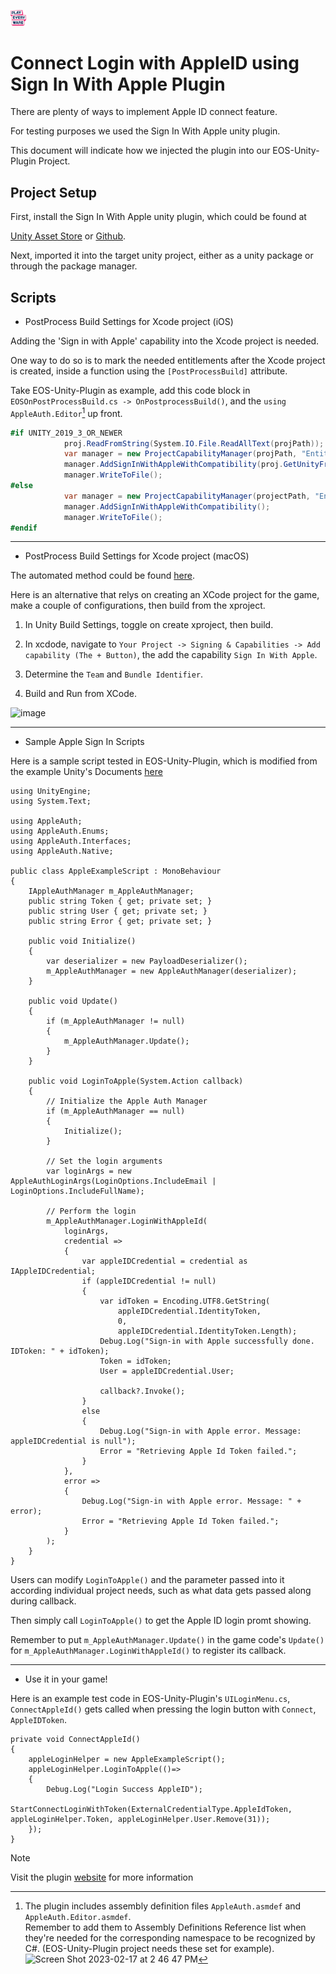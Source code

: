 <a href="/readme.md"><img src="/docs/images/PlayEveryWareLogo.gif" alt="README.md" width="5%"/></a>

# Connect Login with AppleID using Sign In With Apple Plugin

There are plenty of ways to implement Apple ID connect feature.  

For testing purposes we used the Sign In With Apple unity plugin.  

This document will indicate how we injected the plugin into our EOS-Unity-Plugin Project.

## Project Setup

First, install the Sign In With Apple unity plugin, which could be found at 

[Unity Asset Store](https://assetstore.unity.com/packages/tools/integration/sign-in-with-apple-unity-plugin-152088) or [Github](https://github.com/lupidan/apple-signin-unity).  

Next, imported it into the target unity project, either as a unity package or through the package manager.

## Scripts

* PostProcess Build Settings for Xcode project (iOS)

Adding the 'Sign in with Apple' capability into the Xcode project is needed.  

One way to do so is to mark the needed entitlements after the Xcode project is created, inside a function using the `[PostProcessBuild]` attribute.  

Take EOS-Unity-Plugin as example, add this code block in `EOSOnPostProcessBuild.cs -> OnPostprocessBuild()`, and the `using AppleAuth.Editor`[^1] up front.

```cs
#if UNITY_2019_3_OR_NEWER
            proj.ReadFromString(System.IO.File.ReadAllText(projPath));
            var manager = new ProjectCapabilityManager(projPath, "Entitlements.entitlements", null, proj.GetUnityMainTargetGuid());
            manager.AddSignInWithAppleWithCompatibility(proj.GetUnityFrameworkTargetGuid());
            manager.WriteToFile();
#else
            var manager = new ProjectCapabilityManager(projectPath, "Entitlements.entitlements", PBXProject.GetUnityTargetName());
            manager.AddSignInWithAppleWithCompatibility();
            manager.WriteToFile();
#endif
```


[^1]: The plugin includes assembly definition files `AppleAuth.asmdef` and `AppleAuth.Editor.asmdef`.  
Remember to add them to Assembly Definitions Reference list when they're needed for the corresponding namespace to be recognized by C#. 
(EOS-Unity-Plugin project needs these set for example).  
![Screen Shot 2023-02-17 at 2 46 47 PM](https://user-images.githubusercontent.com/36757173/219812051-f4482a35-7cac-4a18-bc22-29660fc8d32b.png)

---------------------------------------------------------------------


* PostProcess Build Settings for Xcode project (macOS)

The automated method could be found [here](https://github.com/lupidan/apple-signin-unity/blob/master/docs/macOS_NOTES.md). 

Here is an alternative that relys on creating an XCode project for the game, make a couple of configurations, then build from the xproject.

1. In Unity Build Settings, toggle on create xproject, then build.

2. In xcdode, navigate to `Your Project -> Signing & Capabilities -> Add capability (The + Button)`, the add the capability `Sign In With Apple`. 

3. Determine the `Team` and `Bundle Identifier`. 

4. Build and Run from XCode.  

![image](https://user-images.githubusercontent.com/36757173/221330764-1df29598-dc3b-4a27-9fba-3a8b27f0f500.png)
   

---------------------------------------------------------------------


* Sample Apple Sign In Scripts

Here is a sample script tested in EOS-Unity-Plugin, which is modified from the example Unity's Documents [here](https://docs.unity.com/authentication/en/manual/SettingupAppleSignin)


```
using UnityEngine;
using System.Text;

using AppleAuth;
using AppleAuth.Enums;
using AppleAuth.Interfaces;
using AppleAuth.Native;

public class AppleExampleScript : MonoBehaviour
{
    IAppleAuthManager m_AppleAuthManager;
    public string Token { get; private set; }
    public string User { get; private set; }
    public string Error { get; private set; }

    public void Initialize()
    {
        var deserializer = new PayloadDeserializer();
        m_AppleAuthManager = new AppleAuthManager(deserializer);
    }

    public void Update()
    {
        if (m_AppleAuthManager != null)
        {
            m_AppleAuthManager.Update();
        }
    }

    public void LoginToApple(System.Action callback)
    {
        // Initialize the Apple Auth Manager
        if (m_AppleAuthManager == null)
        {
            Initialize();
        }

        // Set the login arguments
        var loginArgs = new AppleAuthLoginArgs(LoginOptions.IncludeEmail | LoginOptions.IncludeFullName);

        // Perform the login
        m_AppleAuthManager.LoginWithAppleId(
            loginArgs,
            credential =>
            {
                var appleIDCredential = credential as IAppleIDCredential;
                if (appleIDCredential != null)
                {
                    var idToken = Encoding.UTF8.GetString(
                        appleIDCredential.IdentityToken,
                        0,
                        appleIDCredential.IdentityToken.Length);
                    Debug.Log("Sign-in with Apple successfully done. IDToken: " + idToken);
                    Token = idToken;
                    User = appleIDCredential.User;

                    callback?.Invoke();
                }
                else
                {
                    Debug.Log("Sign-in with Apple error. Message: appleIDCredential is null");
                    Error = "Retrieving Apple Id Token failed.";
                }
            },
            error =>
            {
                Debug.Log("Sign-in with Apple error. Message: " + error);
                Error = "Retrieving Apple Id Token failed.";
            }
        );
    }
}
```

Users can modify `LoginToApple()` and the parameter passed into it according individual project needs, such as what data gets passed along during callback.  

Then simply call `LoginToApple()` to get the Apple ID login promt showing.  

Remember to put `m_AppleAuthManager.Update()` in the game code's `Update()` for `m_AppleAuthManager.LoginWithAppleId()` to register its callback.  

-------------------------------------------------------------------

* Use it in your game!
 
Here is an example test code in EOS-Unity-Plugin's `UILoginMenu.cs`, `ConnectAppleId()` gets called when pressing the login button with `Connect`, `AppleIDToken`.   

```
private void ConnectAppleId()
{
    appleLoginHelper = new AppleExampleScript();
    appleLoginHelper.LoginToApple(()=>
    {
        Debug.Log("Login Success AppleID");
        StartConnectLoginWithToken(ExternalCredentialType.AppleIdToken, appleLoginHelper.Token, appleLoginHelper.User.Remove(31));
    });
}
```

> [!NOTE]
> Visit the plugin [website](https://github.com/lupidan/apple-signin-unity) for more information 
